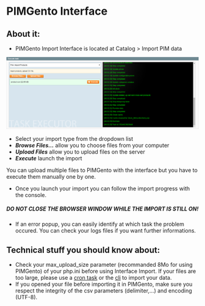 PIMGento Interface
==================

About it:
---------

* PIMGento Import Interface is located at Catalog > Import PIM data

![pimgento-interface](PIMGento-interface-M1.jpg)

* Select your import type from the dropdown list
* ***Browse Files...*** allow you to choose files from your computer
* ***Upload Files*** allow you to upload files on the server
* ***Execute*** launch the import

You can upload multiple files to PIMGento with the interface but you have to execute them manually one by one.

* Once you launch your import you can follow the import progress with the console.
##### DO NOT CLOSE THE BROWSER WINDOW WHILE THE IMPORT IS STILL ON!
* If an error popup, you can easily identify at which task the problem occured. You can check your logs files if you want further informations.

Technical stuff you should know about:
--------------------------------------

* Check your max_upload_size parameter (recommanded 8Mo for using PIMGento) of your php.ini before using Interface Import. If your files are too large, please use a [cron task](pimgento_cron.md) or the [cli](pimgento_cli.md) to import your data.
* If you opened your file before importing it in PIMGento, make sure you respect the integrity of the csv parameters (delimiter,...) and encoding (UTF-8).
